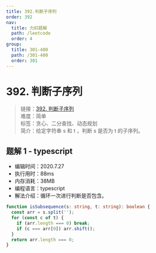 ```yaml
---
title: 392.判断子序列
order: 392
nav:
  title: 力扣题解
  path: /leetcode
  order: 4
group:
  title: 301-400
  path: /301-400
  order: 301
---
```


# 392. 判断子序列

> 链接：[392. 判断子序列](https://leetcode-cn.com/problems/is-subsequence/)  
> 难度：简单  
> 标签：贪心、二分查找、动态规划  
> 简介：给定字符串 s 和 t ，判断 s 是否为 t 的子序列。

## 题解 1 - typescript

- 编辑时间：2020.7.27
- 执行用时：88ms
- 内存消耗：38MB
- 编程语言：typescript
- 解法介绍：循环一次进行判断是否包含。

```typescript
function isSubsequence(s: string, t: string): boolean {
  const arr = s.split('');
  for (const c of t) {
    if (arr.length === 0) break;
    if (c === arr[0]) arr.shift();
  }
  return arr.length === 0;
}
```
